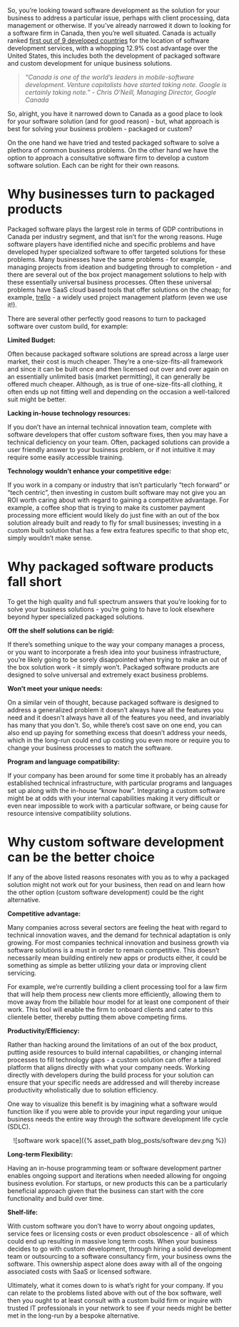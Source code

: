 So, you’re looking toward software development as the solution for your business to address a particular issue, perhaps with client processing, data management or otherwise.  If you’ve already narrowed it down to looking for a software firm in Canada, then you’re well situated.  Canada is actually ranked [first out of 9 developed countries](http://international.gc.ca/investors-investisseurs/sector-secteurs/software-logiciel.aspx?lang=eng) for the location of software development services, with a whopping 12.9% cost advantage over the United States, this includes both the development of packaged software and custom development for unique business solutions. 

>*“Canada is one of the world’s leaders in mobile-software development. Venture capitalists have started taking note. Google is certainly taking note.”* - 
*Chris O’Neill, Managing Director, Google Canada*

So, alright, you have it narrowed down to Canada as a good place to look for your software solution (and for good reason) - but, what approach is best for solving your business problem - packaged or custom?   

On the one hand we have tried and tested packaged software to solve a plethora of common business problems. On the other hand we have the option to approach a consultative software firm to develop a custom software solution. Each can be right for their own reasons. 

# **Why businesses turn to packaged products**

Packaged software plays the largest role in terms of GDP contributions in Canada per industry segment, and that isn’t for the wrong reasons.  Huge software players have identified niche and specific problems and have developed hyper specialized software to offer targeted solutions for these problems.  Many businesses have the same problems - for example, managing projects from ideation and budgeting through to completion - and there are several out of the box project management solutions to help with these essentially universal business processes.  Often these universal problems have SaaS cloud based tools that offer solutions on the cheap; for example, [trello](https://en.wikipedia.org/wiki/Trello) - a widely used project management platform (even we use it!).   

There are several other perfectly good reasons to turn to packaged software over custom build, for example: 

**Limited Budget:** 

Often because packaged software solutions are spread across a large user market, their cost is much cheaper. They’re a one-size-fits-all framework and since it can be built once and then licensed out over and over again on an essentially unlimited basis (market permitting), it can generally be offered much cheaper. Although, as is true of one-size-fits-all clothing, it often ends up not fitting well and depending on the occasion a well-tailored suit might be better.

**Lacking in-house technology resources:** 

If you don’t have an internal technical innovation team, complete with software developers that offer custom software fixes, then you may have a technical deficiency on your team.  Often, packaged solutions can provide a user friendly answer to your business problem, or if not intuitive it may require some easily accessible training.

**Technology wouldn’t enhance your competitive edge:**  

If you work in a company or industry that isn’t particularly “tech forward” or “tech centric”, then investing in custom built software may not give you an ROI worth caring about with regard to gaining a competitive advantage. For example, a coffee shop that is trying to make its customer payment processing more efficient would likely do just fine with an out of the box solution already built and ready to fly for small businesses; investing in a custom built solution that has a few extra features specific to that shop etc, simply wouldn’t make sense. 

# **Why packaged software products fall short**

To get the high quality and full spectrum answers that you’re looking for to solve your business solutions - you’re going to have to look elsewhere beyond hyper specialized packaged solutions.  

**Off the shelf solutions can be rigid:** 

If there’s something unique to the way your company manages a process, or you want to incorporate a fresh idea into your business infrastructure, you’re likely going to be sorely disappointed when trying to make an out of the box solution work - it simply won’t.  Packaged software products are designed to solve universal and extremely exact business problems. 

**Won’t meet your unique needs:** 

On a similar vein of thought, because packaged software is designed to address a generalized problem it doesn’t always have all the features you need and it doesn't always have all of the features you need, and invariably has many that you don't.  So, while there’s cost save on one end, you can also end up paying for something excess that doesn’t address your needs, which in the long-run could end up costing you even more or require you to change your business processes to match the software.   

**Program and language compatibility:** 

If your company has been around for some time it probably has an already established technical infrastructure, with particular programs and languages set up along with the in-house “know how”. Integrating a custom software might be at odds with your internal capabilities making it very difficult or even near impossible to work with a particular software, or being cause for resource intensive compatibility solutions.  

# **Why custom software development can be the better choice**

If any of the above listed reasons resonates with you as to why a packaged solution might not work out for your business, then read on and learn how the other option (custom software development) could be the right alternative.  

**Competitive advantage:**

Many companies across several sectors are feeling the heat with regard to technical innovation waves, and the demand for technical adaptation is only growing. For most companies technical innovation and business growth via software solutions is a must in order to remain competitive. This doesn’t necessarily mean building entirely new apps or products either, it could be something as simple as better utilizing your data or improving client servicing. 

For example, we’re currently building a client processing tool for a law firm that will help them process new clients more efficiently, allowing them to move away from the billable hour model for at least one component of their work. This tool will enable the firm to onboard clients and cater to this clientele better, thereby putting them above competing firms. 

**Productivity/Efficiency:** 

Rather than hacking around the limitations of an out of the box product, putting aside resources to build internal capabilities, or changing internal processes to fill technology gaps - a custom solution can offer a tailored platform that aligns directly with what your company needs. Working directly with developers during the build process for your solution can ensure that your specific needs are addressed and will thereby increase productivity wholistically due to solution efficiency. 

One way to visualize this benefit is by imagining what a software would function like if you were able to provide your input regarding your unique business needs the entire way through the software development life cycle (SDLC).

<center>![software work space]({% asset_path blog_posts/software dev.png %})</center>

**Long-term Flexibility:**

Having an in-house programming team or software development partner enables ongoing support and iterations when needed allowing for ongoing business evolution. For startups, or new products this can be a particularly beneficial approach given that the business can start with the core functionality and build over time. 

**Shelf-life:**

With custom software you don’t have to worry about ongoing updates, service fees or licensing costs or even product obsolescence - all of which could end up resulting in massive long term costs. When your business decides to go with custom development, through hiring a solid development team or outsourcing to a software consultancy firm, your business owns the software. This ownership aspect alone does away with all of the ongoing associated costs with SaaS or licensed software. 

Ultimately, what it comes down to is what’s right for your company. If you can relate to the problems listed above with out of the box software, well then you ought to at least consult with a custom build firm or inquire with trusted IT professionals in your network to see if your needs might be better met in the long-run by a bespoke alternative. 


